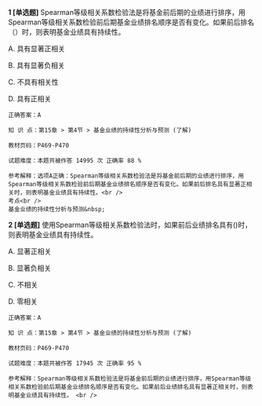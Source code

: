 **1 [单选题]** Spearman等级相关系数检验法是将基金前后期的业绩进行排序，用Spearman等级相关系数检验前后期基金业绩排名顺序是否有变化。如果前后排名（）时，则表明基金业绩具有持续性。

A. 具有显著正相关

B. 具有显著负相关

C. 不具有相关性

D. 具有正相关

```
正确答案：A

知 识 点：第15章 > 第4节 > 基金业绩的持续性分析与预测 (了解)

教材页码：P469-P470

试题难度：本题共被作答 14995 次 正确率 88 %

参考解释：选项A正确：Spearman等级相关系数检验法是将基金前后期的业绩进行排序，用Spearman等级相关系数检验前后期基金业绩排名顺序是否有变化。如果前后排名具有显著正相关时，则表明基金业绩具有持续性。<br />
考点<br />
基金业绩的持续性分析与预测&nbsp;
```


**2 [单选题]** 使用Spearman等级相关系数检验法时，如果前后业绩排名具有()时，则表明基金业绩具有持续性。 

A. 显著正相关

B. 显著负相关

C. 不相关

D. 零相关 

```
正确答案：A

知 识 点：第15章 > 第4节 > 基金业绩的持续性分析与预测 (了解)

教材页码：P469-P470

试题难度：本题共被作答 17945 次 正确率 95 %

参考解释：Spearman等级相关系数检验法是将基金前后期的业绩进行排序，用Spearman等级相关系数检验前后期基金业绩排名顺序是否有变化。如果前后业绩排名具有显著正相关时，则表明基金业绩具有持续性。 <br />

```

